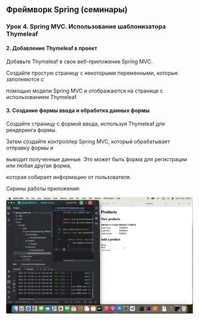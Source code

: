 ## Фреймворк Spring (семинары)

### Урок 4. Spring MVC. Использование шаблонизатора Thymeleaf

#### 2. Добавление Thymeleaf в проект

Добавьте Thymeleaf в свое веб-приложение Spring MVC. 

Создайте простую страницу с некоторыми переменными, которые заполняются с 

помощью модели Spring MVC и отображаются на странице с использованием Thymeleaf.

#### 3. Создание формы ввода и обработка данных формы

Создайте страницу с формой ввода, используя Thymeleaf для рендеринга формы.

Затем создайте контроллер Spring MVC, который обрабатывает отправку формы и

выводит полученные данные. Это может быть форма для регистрации или любая другая форма, 

которая собирает информацию от пользователя.

Скрины работы приложения:

![2](https://github.com/PavelLogeiko/Spring_HW04_02/blob/main/images/2.png)
